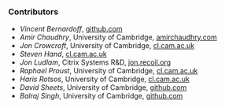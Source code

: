 ### Contributors

* *Vincent Bernardoff*, [github.com](https://github.com/vbmithr)
* *Amir Chaudhry*, University of Cambridge, [amirchaudhry.com](http://amirchaudhry.com)
* *Jon Crowcroft*, University of Cambridge, [cl.cam.ac.uk](http://www.cl.cam.ac.uk/~jac22/)
* *Steven Hand*, [cl.cam.ac.uk](http://www.cl.cam.ac.uk/~smh22/)
* *Jon Ludlam*, Citrix Systems R&D, [jon.recoil.org](http://jon.recoil.org/)
* *Raphael Proust*, University of Cambridge, [cl.cam.ac.uk](http://www.cl.cam.ac.uk/~rp452/)
* *Haris Rotsos*, University of Cambridge, [cl.cam.ac.uk](http://www.cl.cam.ac.uk/~cr409/)
* *David Sheets*, University of Cambridge, [github.com](https://github.com/dsheets)
* *Balraj Singh*, University of Cambridge, [github.com](https://github.com/balrajsingh)
